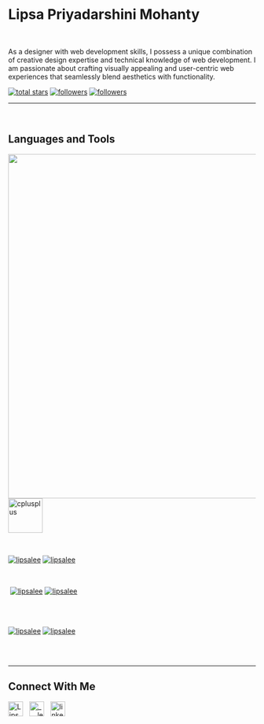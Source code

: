 <h1> Lipsa Priyadarshini Mohanty</h1>
<br /> 
<p align="left">As a designer with web development skills, I possess a unique combination of creative design expertise and technical knowledge of web development. I am passionate about crafting visually appealing and user-centric web experiences that seamlessly blend aesthetics with functionality.</p>
                    

<p align="left"></p>
<p align="left"> 
  <a href="https://github.com/lipsalee?tab=repositories&sort=stargazers#gh-light-mode-only">
<!--     <img alt="total stars" title="Total stars on GitHub" src="https://custom-icon-badges.demolab.com/github/stars/lipsalee?color=3ea97d&style=for-the-badge&labelColor=40b682&logo=star#gh-light-mode-only"/></a> -->
  
  <a href="https://github.com/lipsalee?tab=repositories&sort=stargazers#gh-dark-mode-only">
    <img alt="total stars" title="Total stars on GitHub" src="https://custom-icon-badges.demolab.com/github/stars/lipsalee?color=655489&style=for-the-badge&labelColor=c691e9&logo=star#gh-dark-mode-only"/></a>
  
  <a href="https://github.com/lipsalee?tab=followers#gh-light-mode-only">
    <img alt="followers" title="Follow me on Github" src="https://custom-icon-badges.demolab.com/github/followers/lipsalee?color=2c4954&labelColor=2c3e50&style=for-the-badge&logo=person-add&label=Follow&logoColor=white#gh-light-mode-only"/></a>
    
  <a href="https://github.com/lipsalee?tab=followers#gh-dark-mode-only">
    <img alt="followers" title="Follow me on Github" src="https://custom-icon-badges.demolab.com/github/followers/lipsalee?color=dacc84&labelColor=f9e692&style=for-the-badge&logo=person-add&label=Follow&logoColor=white#gh-dark-mode-only"/></a>
</p>

---
<br />

                    
<h2>Languages and Tools</h2> 
<p align="left">
<img width="700px"  src="https://skillicons.dev/icons?i=html,css,mysql,c,git,python,django,cpp"  />
  <a href="https://www.w3schools.com/cpp/" target="_blank" rel="noreferrer"> <img src="https://img.icons8.com/?size=512&id=40669&format=png" alt="cplusplus" width="70px"height="70px"/> </a>
</p>
<br />

                    

<p><a href="https://github.com/lipsalee#gh-dark-mode-only" target="_blank"><img align="center" src="https://github-readme-stats.vercel.app/api/top-langs/?username=lipsalee&langs_count=6&show_icon=true&layout=compact&theme=nightowl#gh-dark-mode-only" alt="lipsalee" /></a>
  <a href="https://github.com/lipsalee#gh-light-mode-only" target="_blank"><img align="center" src="https://github-readme-stats.vercel.app/api/top-langs/?username=lipsalee&langs_count=6&show_icon=true&layout=compact&theme=vue#gh-light-mode-only" alt="lipsalee" /></a>
</p>

<br />

<p>&nbsp;<a href="https://github.com/lipsalee#gh-dark-mode-only" target="_blank"><img align="center" src="https://github-readme-stats.vercel.app/api?username=lipsalee&count_private=true&show_icons=true&theme=nightowl#gh-dark-mode-only" alt="lipsalee" /></a>
<a href="https://github.com/lipsalee#gh-light-mode-only" target="_blank"><img align="center" src="https://github-readme-stats.vercel.app/api?username=lipsalee&count_private=true&show_icons=true&theme=vue#gh-light-mode-only" alt="lipsalee" /></a>
</p> 
<br>
<br />

<p><a href="https://github.com/lipsalee#gh-dark-mode-only" target="_blank"><img align="center" src="https://streak-stats.demolab.com?user=lipsalee&theme=nightowl#gh-dark-mode-only" alt="lipsalee"/></a>
<a href="https://github.com/lipsalee#gh-light-mode-only" target="_blank"><img align="center" src="https://streak-stats.demolab.com?user=lipsalee&theme=vue#gh-light-mode-only" alt="lipsalee"/></a></p>
<br/>
<br />



---


                    

                    

<h2>Connect With Me</h2> 
<p align="left">
<a href="https://twitter.com/LipsaLee" target="_blank"><img align="left" width="30px" style="padding-right:10px;" src="https://raw.githubusercontent.com/rahuldkjain/github-profile-readme-generator/master/src/images/icons/Social/twitter.svg" alt="LipsaLee" /></a>
<a href="https://instagram.com/_._.lee_._" target="_blank"><img align="left" width="30px" style="padding-right:10px" src="https://raw.githubusercontent.com/rahuldkjain/github-profile-readme-generator/master/src/images/icons/Social/instagram.svg" alt="_._.lee_._" /></a>
<a href="www.linkedin.com/in/lipsa-priyadarshini-mohanty-189579231" target="_blank"><img align="left" alt="linkedin" width="30px" style="padding-right: 10px;" src="https://cdn.jsdelivr.net/gh/devicons/devicon/icons/linkedin/linkedin-original.svg" /></a>
</p>

                
